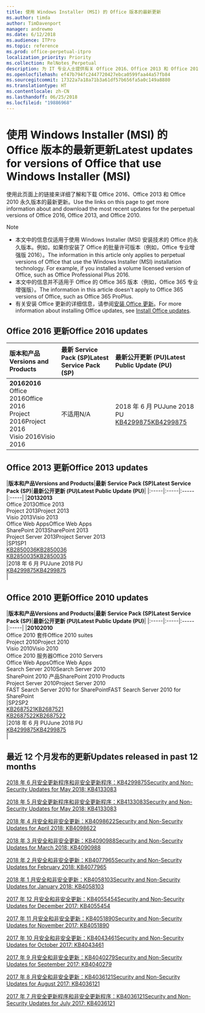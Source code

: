 ```yaml
---
title: 使用 Windows Installer (MSI) 的 Office 版本的最新更新
ms.author: timda
author: TimDavenport
manager: andrewmo
ms.date: 6/12/2018
ms.audience: ITPro
ms.topic: reference
ms.prod: office-perpetual-itpro
localization_priority: Priority
ms.collection: RelNotes_Perpetual
description: 为 IT 专业人士提供有关 Office 2016、Office 2013 和 Office 2010 永久版本的最新更新信息的链接
ms.openlocfilehash: ef47b794fc2447720427ebca0599faa44a57fb84
ms.sourcegitcommit: 17322a7a18a71b3a61df57b656fa5a0c149a8880
ms.translationtype: HT
ms.contentlocale: zh-CN
ms.lasthandoff: 06/25/2018
ms.locfileid: "19886968"
---
```

# <a name="latest-updates-for-versions-of-office-that-use-windows-installer-msi"></a><span data-ttu-id="15994-103">使用 Windows Installer (MSI) 的 Office 版本的最新更新</span><span class="sxs-lookup"><span data-stu-id="15994-103">Latest updates for versions of Office that use Windows Installer (MSI)</span></span>

<span data-ttu-id="15994-104">使用此页面上的链接来详细了解和下载 Office 2016、Office 2013 和 Office 2010 永久版本的最新更新。</span><span class="sxs-lookup"><span data-stu-id="15994-104">Use the links on this page to get more information about and download the most recent updates for the perpetual versions of Office 2016, Office 2013, and Office 2010.</span></span>
  
 
> [!NOTE]
> - <span data-ttu-id="15994-p101">本文中的信息仅适用于使用 Windows Installer (MSI) 安装技术的 Office 的永久版本。例如，如果你安装了 Office 的批量许可版本（例如，Office 专业增强版 2016）。</span><span class="sxs-lookup"><span data-stu-id="15994-p101">The information in this article only applies to perpetual versions of Office that use the Windows Installer (MSI) installation technology. For example, if you installed a volume licensed version of Office, such as Office Professional Plus 2016.</span></span>
> - <span data-ttu-id="15994-107">本文中的信息并不适用于 Office 的 Office 365 版本（例如，Office 365 专业增强版）。</span><span class="sxs-lookup"><span data-stu-id="15994-107">The information in this article doesn't apply to Office 365 versions of Office, such as Office 365 ProPlus.</span></span>
> - <span data-ttu-id="15994-108">有关安装 Office 更新的详细信息，请参阅[安装 Office 更新](https://support.office.com/article/2ab296f3-7f03-43a2-8e50-46de917611c5)。</span><span class="sxs-lookup"><span data-stu-id="15994-108">For more information about installing Office updates, see [Install Office updates](https://support.office.com/article/2ab296f3-7f03-43a2-8e50-46de917611c5).</span></span> 


## <a name="office-2016-updates"></a><span data-ttu-id="15994-109">Office 2016 更新</span><span class="sxs-lookup"><span data-stu-id="15994-109">Office 2016 updates</span></span>

|<span data-ttu-id="15994-110">**版本和产品**</span><span class="sxs-lookup"><span data-stu-id="15994-110">**Versions and Products**</span></span>|<span data-ttu-id="15994-111">**最新 Service Pack (SP)**</span><span class="sxs-lookup"><span data-stu-id="15994-111">**Latest Service Pack (SP)**</span></span>|<span data-ttu-id="15994-112">**最新公开更新 (PU)**</span><span class="sxs-lookup"><span data-stu-id="15994-112">**Latest Public Update (PU)**</span></span>|
|:-----|:-----|:-----|
|<span data-ttu-id="15994-113">**2016**</span><span class="sxs-lookup"><span data-stu-id="15994-113">**2016**</span></span> <br/> <span data-ttu-id="15994-114">Office 2016</span><span class="sxs-lookup"><span data-stu-id="15994-114">Office 2016</span></span>  <br/> <span data-ttu-id="15994-115">Project 2016</span><span class="sxs-lookup"><span data-stu-id="15994-115">Project 2016</span></span>  <br/> <span data-ttu-id="15994-116">Visio 2016</span><span class="sxs-lookup"><span data-stu-id="15994-116">Visio 2016</span></span>  <br/> |<span data-ttu-id="15994-117">不适用</span><span class="sxs-lookup"><span data-stu-id="15994-117">N/A</span></span>  <br/> |<span data-ttu-id="15994-118">2018 年 6 月 PU</span><span class="sxs-lookup"><span data-stu-id="15994-118">June 2018 PU</span></span>  <br/> [<span data-ttu-id="15994-119">KB4299875</span><span class="sxs-lookup"><span data-stu-id="15994-119">KB4299875</span></span>](https://support.microsoft.com/zh-CN/help/4299875) <br/> |
   
## <a name="office-2013-updates"></a><span data-ttu-id="15994-120">Office 2013 更新</span><span class="sxs-lookup"><span data-stu-id="15994-120">Office 2013 updates</span></span>

|<span data-ttu-id="15994-121">**版本和产品**</span><span class="sxs-lookup"><span data-stu-id="15994-121">**Versions and Products**</span></span>|<span data-ttu-id="15994-122">**最新 Service Pack (SP)**</span><span class="sxs-lookup"><span data-stu-id="15994-122">**Latest Service Pack (SP)**</span></span>|<span data-ttu-id="15994-123">**最新公开更新 (PU)**</span><span class="sxs-lookup"><span data-stu-id="15994-123">**Latest Public Update (PU)**</span></span>|
|:-----|:-----|:-----|:-----|
|<span data-ttu-id="15994-124">**2013**</span><span class="sxs-lookup"><span data-stu-id="15994-124">**2013**</span></span> <br/> <span data-ttu-id="15994-125">Office 2013</span><span class="sxs-lookup"><span data-stu-id="15994-125">Office 2013</span></span>  <br/> <span data-ttu-id="15994-126">Project 2013</span><span class="sxs-lookup"><span data-stu-id="15994-126">Project 2013</span></span>  <br/> <span data-ttu-id="15994-127">Visio 2013</span><span class="sxs-lookup"><span data-stu-id="15994-127">Visio 2013</span></span>  <br/> <span data-ttu-id="15994-128">Office Web Apps</span><span class="sxs-lookup"><span data-stu-id="15994-128">Office Web Apps</span></span>  <br/> <span data-ttu-id="15994-129">SharePoint 2013</span><span class="sxs-lookup"><span data-stu-id="15994-129">SharePoint 2013</span></span>  <br/> <span data-ttu-id="15994-130">Project Server 2013</span><span class="sxs-lookup"><span data-stu-id="15994-130">Project Server 2013</span></span>  <br/> |<span data-ttu-id="15994-131">SP1</span><span class="sxs-lookup"><span data-stu-id="15994-131">SP1</span></span> <br/> [<span data-ttu-id="15994-132">KB2850036</span><span class="sxs-lookup"><span data-stu-id="15994-132">KB2850036</span></span>](https://support.microsoft.com/kb/2850036) <br/>[<span data-ttu-id="15994-133">KB2850035</span><span class="sxs-lookup"><span data-stu-id="15994-133">KB2850035</span></span>](https://support.microsoft.com/kb/2850035) <br/> |<span data-ttu-id="15994-134">2018 年 6 月 PU</span><span class="sxs-lookup"><span data-stu-id="15994-134">June 2018 PU</span></span>  <br/> [<span data-ttu-id="15994-135">KB4299875</span><span class="sxs-lookup"><span data-stu-id="15994-135">KB4299875</span></span>](https://support.microsoft.com/zh-CN/help/4299875) <br/> |
   
## <a name="office-2010-updates"></a><span data-ttu-id="15994-136">Office 2010 更新</span><span class="sxs-lookup"><span data-stu-id="15994-136">Office 2010 updates</span></span>

|<span data-ttu-id="15994-137">**版本和产品**</span><span class="sxs-lookup"><span data-stu-id="15994-137">**Versions and Products**</span></span>|<span data-ttu-id="15994-138">**最新 Service Pack (SP)**</span><span class="sxs-lookup"><span data-stu-id="15994-138">**Latest Service Pack (SP)**</span></span>|<span data-ttu-id="15994-139">**最新公开更新 (PU)**</span><span class="sxs-lookup"><span data-stu-id="15994-139">**Latest Public Update (PU)**</span></span>|
|:-----|:-----|:-----|:-----|
|<span data-ttu-id="15994-140">**2010**</span><span class="sxs-lookup"><span data-stu-id="15994-140">**2010**</span></span> <br/> <span data-ttu-id="15994-141">Office 2010 套件</span><span class="sxs-lookup"><span data-stu-id="15994-141">Office 2010 suites</span></span>  <br/> <span data-ttu-id="15994-142">Project 2010</span><span class="sxs-lookup"><span data-stu-id="15994-142">Project 2010</span></span>  <br/> <span data-ttu-id="15994-143">Visio 2010</span><span class="sxs-lookup"><span data-stu-id="15994-143">Visio 2010</span></span>  <br/> <span data-ttu-id="15994-144">Office 2010 服务器</span><span class="sxs-lookup"><span data-stu-id="15994-144">Office 2010 Servers</span></span>  <br/> <span data-ttu-id="15994-145">Office Web Apps</span><span class="sxs-lookup"><span data-stu-id="15994-145">Office Web Apps</span></span>  <br/> <span data-ttu-id="15994-146">Search Server 2010</span><span class="sxs-lookup"><span data-stu-id="15994-146">Search Server 2010</span></span>  <br/> <span data-ttu-id="15994-147">SharePoint 2010 产品</span><span class="sxs-lookup"><span data-stu-id="15994-147">SharePoint 2010 Products</span></span>  <br/> <span data-ttu-id="15994-148">Project Server 2010</span><span class="sxs-lookup"><span data-stu-id="15994-148">Project Server 2010</span></span>  <br/> <span data-ttu-id="15994-149">FAST Search Server 2010 for SharePoint</span><span class="sxs-lookup"><span data-stu-id="15994-149">FAST Search Server 2010 for SharePoint</span></span>  <br/> |<span data-ttu-id="15994-150">SP2</span><span class="sxs-lookup"><span data-stu-id="15994-150">SP2</span></span> <br/>[<span data-ttu-id="15994-151">KB2687521</span><span class="sxs-lookup"><span data-stu-id="15994-151">KB2687521</span></span>](https://support.microsoft.com/kb/2687521) <br/> [<span data-ttu-id="15994-152">KB2687522</span><span class="sxs-lookup"><span data-stu-id="15994-152">KB2687522</span></span>](https://support.microsoft.com/kb/2687522) <br/> |<span data-ttu-id="15994-153">2018 年 6 月 PU</span><span class="sxs-lookup"><span data-stu-id="15994-153">June 2018 PU</span></span> <br/>[<span data-ttu-id="15994-154">KB4299875</span><span class="sxs-lookup"><span data-stu-id="15994-154">KB4299875</span></span>](https://support.microsoft.com/zh-CN/help/4299875) <br/>|
   

   
## <a name="updates-released-in-past-12-months"></a><span data-ttu-id="15994-155">最近 12 个月发布的更新</span><span class="sxs-lookup"><span data-stu-id="15994-155">Updates released in past 12 months</span></span>

[<span data-ttu-id="15994-156">2018 年 6 月安全更新程序和非安全更新程序：KB4299875</span><span class="sxs-lookup"><span data-stu-id="15994-156">Security and Non-Security Updates for May 2018: KB4133083 </span></span>](https://support.microsoft.com/help/4299875)  

[<span data-ttu-id="15994-157">2018 年 5 月安全更新程序和非安全更新程序：KB4133083</span><span class="sxs-lookup"><span data-stu-id="15994-157">Security and Non-Security Updates for May 2018: KB4133083 </span></span>](https://support.microsoft.com/zh-CN/help/4133083)
  
[<span data-ttu-id="15994-158">2018 年 4 月安全和非安全更新：KB4098622</span><span class="sxs-lookup"><span data-stu-id="15994-158">Security and Non-Security Updates for April 2018: KB4098622</span></span>](https://support.microsoft.com/zh-CN/help/4098622) 
  
[<span data-ttu-id="15994-159">2018 年 3 月安全和非安全更新：KB4090988</span><span class="sxs-lookup"><span data-stu-id="15994-159">Security and Non-Security Updates for March 2018: KB4090988</span></span>](https://support.microsoft.com/zh-CN/help/4090988)  
  
[<span data-ttu-id="15994-160">2018 年 2 月安全和非安全更新：KB4077965</span><span class="sxs-lookup"><span data-stu-id="15994-160">Security and Non-Security Updates for February 2018: KB4077965</span></span>](https://support.microsoft.com/help/4077965)  
  
[<span data-ttu-id="15994-161">2018 年 1 月安全和非安全更新：KB4058103</span><span class="sxs-lookup"><span data-stu-id="15994-161">Security and Non-Security Updates for January 2018: KB4058103</span></span>](https://support.microsoft.com/help/4058103)   
  
[<span data-ttu-id="15994-162">2017 年 12 月安全和非安全更新：KB4055454</span><span class="sxs-lookup"><span data-stu-id="15994-162">Security and Non-Security Updates for December 2017: KB4055454</span></span>](https://support.microsoft.com/help/4055454)   
  
[<span data-ttu-id="15994-163">2017 年 11 月安全和非安全更新：KB4051890</span><span class="sxs-lookup"><span data-stu-id="15994-163">Security and Non-Security Updates for November 2017: KB4051890</span></span>](https://support.microsoft.com/help/4051890)   
  
[<span data-ttu-id="15994-164">2017 年 10 月安全和非安全更新：KB4043461</span><span class="sxs-lookup"><span data-stu-id="15994-164">Security and Non-Security Updates for October 2017: KB4043461</span></span>](https://support.microsoft.com/help/4043461)   
  
[<span data-ttu-id="15994-165">2017 年 9 月安全和非安全更新：KB4040279</span><span class="sxs-lookup"><span data-stu-id="15994-165">Security and Non-Security Updates for September 2017: KB4040279</span></span>](https://support.microsoft.com/help/4040279)   
  
[<span data-ttu-id="15994-166">2017 年 8 月安全和非安全更新：KB4036121</span><span class="sxs-lookup"><span data-stu-id="15994-166">Security and Non-Security Updates for August 2017: KB4036121</span></span>](https://support.microsoft.com/help/4036121)   
  
[<span data-ttu-id="15994-167">2017 年 7 月安全更新程序和非安全更新程序：KB4036121</span><span class="sxs-lookup"><span data-stu-id="15994-167">Security and Non-Security Updates for July 2017: KB4036121</span></span>](https://support.microsoft.com/help/4033107)   
   
  
